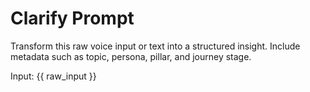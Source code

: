 # Clarify Prompt

Transform this raw voice input or text into a structured insight. Include metadata such as topic, persona, pillar, and journey stage.

Input:
{{ raw_input }}
